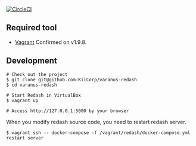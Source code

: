 [![CircleCI](https://circleci.com/gh/KiiCorp/varanus-redash/tree/master.svg?style=svg&circle-token=16fe9993352db9088fdd2ff6cae9e656b810fe94)](https://circleci.com/gh/KiiCorp/varanus-redash/tree/master)

## Required tool

- [Vagrant](https://www.vagrantup.com/) Confirmed on v1.9.8.

## Development

```console
# Check out the project
$ git clone git@github.com:KiiCorp/varanus-redash
$ cd varanus-redash

# Start Redash in VirtualBox
$ vagrant up

# Access http://127.0.0.1:5000 by your browser
```

When you modify redash source code, you need to restart redash server.

```console
$ vagrant ssh -- docker-compose -f /vagrant/redash/docker-compose.yml restart server
```
